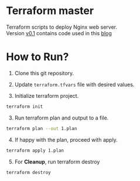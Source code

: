 # Terraform master
Terraform scripts to deploy Nginx web server.  
Version [v0.1](https://github.com/pradeepbhadani/terraform-webserver/tree/v0.1) contains code used in this [blog](https://pbhadani.com/posts/deploy-webserver-compute-instance/)

# How to Run?

1. Clone this git repository.

2. Update `terraform.tfvars` file with desired values.

2. Initialize terraform project.
  ```bash
  terraform init
  ```

3. Run terraform plan and output to a file.
  ```bash
  terraform plan --out 1.plan
  ```

4. If happy with the plan, proceed with apply.
  ```bash
  terraform apply 1.plan
  ```

5. For **Cleanup**, run terraform destroy
  ```bash
  terraform destroy
  ```
